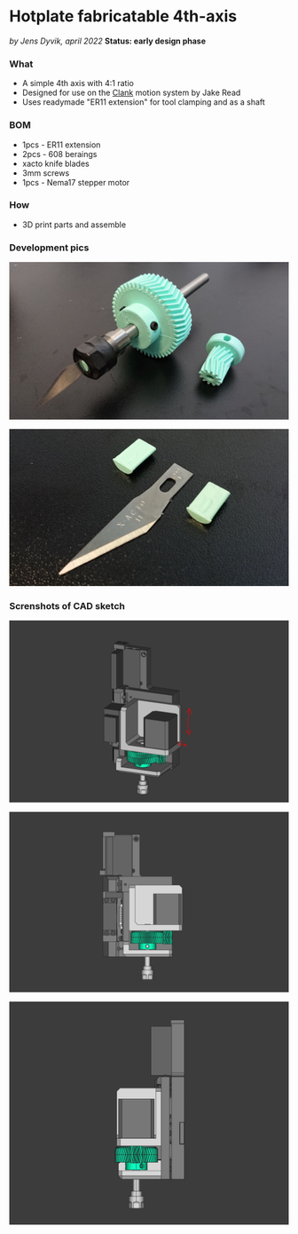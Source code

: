 # Hotplate fabricatable 4th-axis
*by Jens Dyvik, april 2022*
**Status: early design phase**

### What

- A simple 4th axis with 4:1 ratio
- Designed for use on the [Clank](https://clank.tools/) motion system by Jake Read
- Uses readymade "ER11 extension" for tool clamping and as a shaft

### BOM

 - 1pcs - ER11 extension
 - 2pcs - 608 beraings
 - xacto knife blades
 - 3mm screws
 - 1pcs - Nema17 stepper motor

### How

 - 3D print parts and assemble

### Development pics

![](img/xaccto-blade-in-er11-extension-and-gears.JPG)

![](img/xaccto-blade-and-holders.JPG)


### Screnshots of CAD sketch

![](img/4th-axis-sketch-perspective.JPG)

![](img/4th-axis-sketch-front.JPG)

![](img/4th-axis-sketch-side.JPG)
